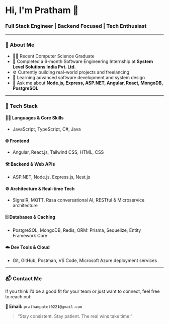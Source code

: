<h1>Hi, I'm Pratham 👋</h1>
<h3>Full Stack Engineer | Backend Focused | Tech Enthusiast</h3>

---

### 🚀 About Me

- 🧑‍💻 Recent Computer Science Graduate  
- 💼 Completed a 6-month Software Engineering Internship at **System Level Solutions India Pvt. Ltd.**  
- ⚙️ Currently building real-world projects and freelancing  
- 🌱 Learning advanced software development and system design  
- 🧠 Ask me about **Node.js, Express, ASP.NET, Angular, React, MongoDB, PostgreSQL**

---

### 🧰 Tech Stack

#### 👨‍💻 Languages & Core Skills
- JavaScript, TypeScript, C#, Java

#### 🌐 Frontend
- Angular, React.js, Tailwind CSS, HTML, CSS

#### 🛠 Backend & Web APIs
- ASP.NET, Node.js, Express.js, Nest.js

#### ⚙️ Architecture & Real-time Tech
- SignalR, MQTT, Rasa conversational AI, RESTful & Microservice architecture

#### 🗄️ Databases & Caching
- PostgreSQL, MongoDB, Redis, ORM: Prisma, Sequelize, Entity Framework Core

#### ☁️ Dev Tools & Cloud
- Git, GitHub, Postman, VS Code, Microsoft Azure deployment services

---

### 📬 Contact Me

If you think I’d be a good fit for your team or just want to connect, feel free to reach out:

**📧 Email:** `prathampatel0221@gmail.com`

> “Stay consistent. Stay patient. The real wins take time.”
